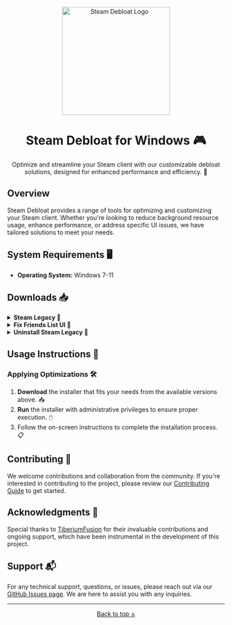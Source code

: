 <p align="center">
  <a href="https://github.com/mtytyx/Steam-Debloat/releases">
    <img src="https://raw.githubusercontent.com/mtytyx/Steam-Debloat/main/assets/logo.webp" alt="Steam Debloat Logo" width="250"/>
  </a>
</p>

<h1 align="center"><b>Steam Debloat for Windows</b> 🎮</h1>

<p align="center">
  Optimize and streamline your Steam client with our customizable debloat solutions, designed for enhanced performance and efficiency. 🚀
</p>

## Overview

Steam Debloat provides a range of tools for optimizing and customizing your Steam client. Whether you're looking to reduce background resource usage, enhance performance, or address specific UI issues, we have tailored solutions to meet your needs.

## System Requirements 🖥️

- **Operating System:** Windows 7-11

## Downloads 📥

<details>
  <summary><b>Steam Legacy 🌟</b></summary>
  <p>This version offers a balanced optimization approach aimed at improving Steam's performance by reducing unnecessary background processes and components, while preserving essential functionality.</p>

  - **Features:**
    - Optimizes startup times and reduces resource usage.
    - Removes non-essential components to enhance performance.

  - **Advantages:**
    - Significant performance improvement with reduced system load. ⚡
    - Minimal impact on core Steam functionality. 👍
    - Less frequent user prompts during installation. ⏳

  - **Disadvantages:**
    - May not remove all bloatware. 🛠️
    - Possible residual components that could still affect performance. 🚧

  - **Installation Instructions:**
    1. **Download** the [Installer.bat](https://github.com/mtytyx/Steam-Debloat/releases/download/v2.5/Installer.bat).
    2. **Run** the installer as an administrator. 🖱️
    3. Alternatively, use PowerShell for a recommended advanced approach:
       <pre><code class="language-powershell">iex "& { $(iwr -useb 'https://raw.githubusercontent.com/mtytyx/Steam-Debloat/refs/heads/main/script/app.ps1') }"</code></pre>
</details>

<details>
  <summary><b>Fix Friends List UI 👥</b></summary>
  <p>This option resolves issues with the Steam friends list UI, improving display and functionality.</p>

  - **Features:**
    - Fixes bugs related to the Steam friends list UI.

  - **Steps to Apply:**
    1. Download the [QuickPatcher_Patch.zip](https://github.com/TiberiumFusion/FixedSteamFriendsUI/releases) file.
    2. Extract the contents to a folder on your PC. 📂
    3. Run the `FixedSteamFriendsUI.exe` file. 🖱️
    4. Click the **Install Patch** button. ✔️
</details>

<details>
  <summary><b>Uninstall Steam Legacy 🔄</b></summary>
  <p>Use this method to force Steam to update to the latest version and revert any changes made by the debloat process.</p>

  - **Features:**
    - Updates Steam to the latest version.
    - Restores any files altered by debloat modifications.

  - **Steps to Apply:**
    1. Download the [Uninstall Steam Legacy](https://github.com/mtytyx/Steam-Debloat/releases/download/v2.5/Uninstall-Steam-Legacy.bat) file.
    2. Run the `Uninstall Steam Legacy` file as an administrator. 🖱️
    3. This will update Steam and revert debloat modifications. ✔️
</details>

## Usage Instructions 🚀

### Applying Optimizations 🛠️

1. **Download** the installer that fits your needs from the available versions above. 📥
2. **Run** the installer with administrative privileges to ensure proper execution. 🖱️
3. Follow the on-screen instructions to complete the installation process. 📋

## Contributing 🤝

We welcome contributions and collaboration from the community. If you're interested in contributing to the project, please review our [Contributing Guide](https://github.com/mtytyx/Steam-Debloat/blob/main/assets/CONTRIBUTING.md) to get started.

## Acknowledgments 🙏

Special thanks to [TiberiumFusion](https://github.com/TiberiumFusion) for their invaluable contributions and ongoing support, which have been instrumental in the development of this project.

## Support 📬

For any technical support, questions, or issues, please reach out via our [GitHub Issues page](https://github.com/mtytyx/Steam-Debloat/issues/). We are here to assist you with any inquiries.

---

<p align="center">
  <a href="#top">Back to top 🔝</a>
</p>

